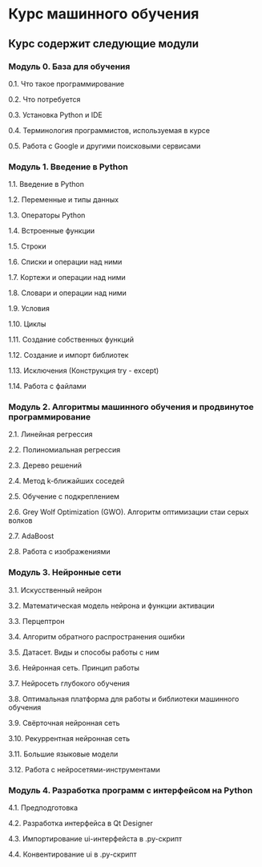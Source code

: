 # Курс машинного обучения

## Курс содержит следующие модули
### Модуль 0. База для обучения
0.1. Что такое программирование

0.2. Что потребуется

0.3. Установка Python и IDE

0.4. Терминология программистов, используемая в курсе

0.5. Работа с Google и другими поисковыми сервисами

### Модуль 1. Введение в Python
1.1. Введение в Python

1.2. Переменные и типы данных

1.3. Операторы Python

1.4. Встроенные функции

1.5. Строки

1.6. Списки и операции над ними

1.7. Кортежи и операции над ними

1.8. Словари и операции над ними

1.9. Условия

1.10. Циклы

1.11. Создание собственных функций

1.12. Создание и импорт библиотек

1.13. Исключения (Конструкция try - except)

1.14. Работа с файлами

### Модуль 2. Алгоритмы машинного обучения и продвинутое программирование
2.1. Линейная регрессия

2.2. Полиномиальная регрессия

2.3. Дерево решений

2.4. Метод k-ближайших соседей

2.5. Обучение с подкреплением

2.6. Grey Wolf Optimization (GWO). Алгоритм оптимизации стаи серых волков

2.7. AdaBoost

2.8. Работа с изображениями

### Модуль 3. Нейронные сети
3.1. Искусственный нейрон

3.2. Математическая модель нейрона и функции активации

3.3. Перцептрон

3.4. Алгоритм обратного распространения ошибки 

3.5. Датасет. Виды и способы работы с ним

3.6. Нейронная сеть. Принцип работы

3.7. Нейросеть глубокого обучения

3.8. Оптимальная платформа для работы и библиотеки машинного обучения

3.9. Свёрточная нейронная сеть

3.10. Рекуррентная нейронная сеть

3.11. Большие языковые модели

3.12. Работа с нейросетями-инструментами

### Модуль 4. Разработка программ с интерфейсом на Python
4.1. Предподготовка

4.2. Разработка интерфейса в Qt Designer

4.3. Импортирование ui-интерфейста в .py-скрипт

4.4. Конвентирование ui в .py-скрипт

